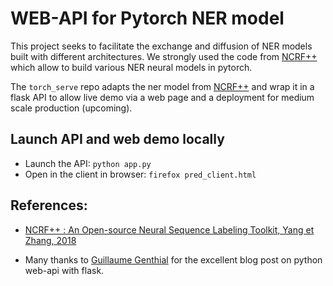 
# WEB-API for Pytorch NER model

This project seeks to facilitate the exchange and diffusion of NER models built with different architectures. We strongly used the code from [NCRF++](https://github.com/jiesutd/NCRFpp) which allow to build various NER neural models in pytorch.

The `torch_serve` repo adapts the ner model from [NCRF++](https://github.com/jiesutd/NCRFpp) and wrap it in a flask API to allow live demo via a web page and a deployment for medium scale production (upcoming). 

## Launch API and web demo locally

+ Launch the API: `python app.py`
+ Open in the client in browser: `firefox pred_client.html`


## References:

+ [NCRF++  : An Open-source Neural Sequence Labeling Toolkit, Yang et Zhang, 2018](https://arxiv.org/abs/1806.05626)

+ Many thanks to [Guillaume Genthial](https://guillaumegenthial.github.io/serving.html) for the excellent blog post on python web-api with flask.